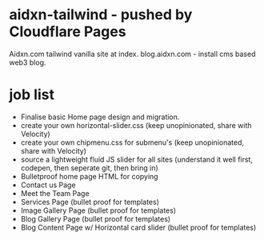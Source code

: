 # aidxn-tailwind - pushed by Cloudflare Pages
Aidxn.com tailwind vanilla site at index. 
blog.aidxn.com - install cms based web3 blog. 


# job list
- Finalise basic Home page design and migration. 
- create your own horizontal-slider.css (keep unopinionated, share with Velocity)
- create your own chipmenu.css for submenu's (keep unopinionated, share with Velocity)
- source a lightweight fluid JS slider for all sites (understand it well first, codepen, then seperate git, then bring in)
- Bulletproof home page HTML for copying
- Contact us Page
- Meet the Team Page
- Services Page (bullet proof for templates)
- Image Gallery Page (bullet proof for templates)
- Blog Gallery Page (bullet proof for templates)
- Blog Content Page w/ Horizontal card slider (bullet proof for templates)
